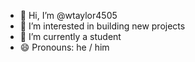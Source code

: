 - 👋 Hi, I’m @wtaylor4505
- 👀 I’m interested in building new projects
- 🌱 I’m currently a student
- 😄 Pronouns: he / him

<!---
wtaylor4505/wtaylor4505 is a ✨ special ✨ repository because its `README.md` (this file) appears on your GitHub profile.
You can click the Preview link to take a look at your changes.
--->
